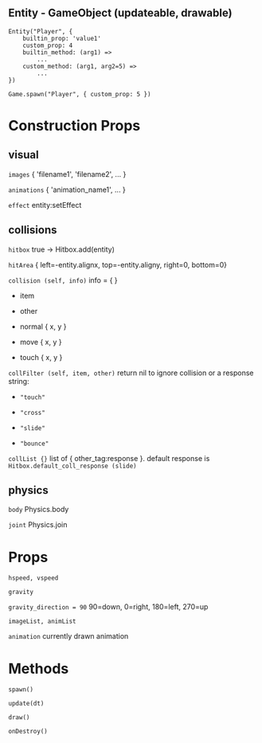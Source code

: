 ## Entity - GameObject (updateable, drawable)

```
Entity("Player", {
    builtin_prop: 'value1'
    custom_prop: 4
    builtin_method: (arg1) =>
        ...
    custom_method: (arg1, arg2=5) =>
        ...
})

Game.spawn("Player", { custom_prop: 5 })
```

# Construction Props

## visual

`images` { 'filename1', 'filename2', ... }

`animations` { 'animation_name1', ... }

`effect` entity:setEffect <effect>

## collisions

`hitbox` true -> Hitbox.add(entity)

`hitArea` { left=-entity.alignx, top=-entity.aligny, right=0, bottom=0}

`collision (self, info)` info = { <see below> }

* item

* other

* normal { x, y }

* move { x, y }

* touch { x, y }

`collFilter (self, item, other)` return nil to ignore collision or a response string:

* `"touch"`

* `"cross"`

* `"slide"`

* `"bounce"`

`collList {}` list of { other_tag:response }. default response is `Hitbox.default_coll_response (slide)`

## physics

`body` Physics.body <body>

`joint` Physics.join <joint>

# Props

`hspeed, vspeed`

`gravity`

`gravity_direction = 90` 90=down, 0=right, 180=left, 270=up

`imageList, animList`

`animation` currently drawn animation

# Methods

`spawn()`

`update(dt)`

`draw()`

`onDestroy()`
